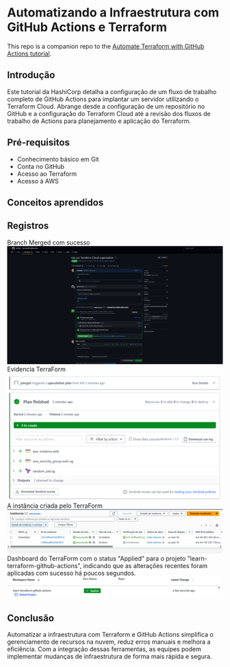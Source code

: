 # Automatizando a Infraestrutura com GitHub Actions e Terraform

This repo is a companion repo to the [Automate Terraform with GitHub Actions tutorial](https://developer.hashicorp.com/terraform/tutorials/automation/github-actions).

## Introdução

Este tutorial da HashiCorp detalha a configuração de um fluxo de trabalho completo de GitHub Actions para implantar um servidor utilizando o Terraform Cloud. Abrange desde a configuração de um repositório no GitHub e a configuração do Terraform Cloud até a revisão dos fluxos de trabalho de Actions para planejamento e aplicação do Terraform. 

## Pré-requisitos

- Conhecimento básico em Git
- Conta no GitHub
- Acesso ao Terraform
- Acesso à AWS

## Conceitos aprendidos


## Registros
Branch Merged com sucesso
![Evidencia medição](./assets/Captura%20de%20tela%202024-04-10%20100724.png)
Evidencia TerraForm
![Evidencia medição](./assets/Captura%20de%20tela%202024-04-10%20100843.png)
A instância criada pelo TerraForm
![Evidencia medição](./assets/Captura%20de%20tela%202024-04-10%20101147.png)
Dashboard do TerraForm com o status "Applied" para o projeto "learn-terraform-github-actions", indicando que as alterações recentes foram aplicadas com sucesso há poucos segundos.
![Evidencia medição](./assets/Captura%20de%20tela%202024-04-10%20102448.png)



## Conclusão

Automatizar a infraestrutura com Terraform e GitHub Actions simplifica o gerenciamento de recursos na nuvem, reduz erros manuais e melhora a  eficiência. Com a integração dessas ferramentas, as equipes podem implementar mudanças de infraestrutura de forma mais rápida e segura. 


